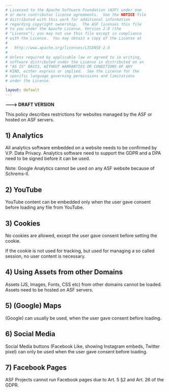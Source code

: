 ```yaml
---
# Licensed to the Apache Software Foundation (ASF) under one
# or more contributor license agreements.  See the NOTICE file
# distributed with this work for additional information
# regarding copyright ownership.  The ASF licenses this file
# to you under the Apache License, Version 2.0 (the
# "License"); you may not use this file except in compliance
# with the License.  You may obtain a copy of the License at
#
#   http://www.apache.org/licenses/LICENSE-2.0
#
# Unless required by applicable law or agreed to in writing,
# software distributed under the License is distributed on an
# "AS IS" BASIS, WITHOUT WARRANTIES OR CONDITIONS OF ANY
# KIND, either express or implied.  See the License for the
# specific language governing permissions and limitations
# under the License.

layout: default
---
```


**---> DRAFT VERSION**

This policy describes restrictions for websites managed by the
ASF or hosted on ASF servers.

## 1) Analytics

All analytics software embedded on a website needs to be confirmed by
V.P. Data Privacy.
Analytics software need to support the GDPR and a
DPA need to be signed before it can be used. 

Note: Google Analytics cannot be used on any ASF website because
of Schrems-II.

## 2) YouTube

YouTube content can be embedded only when the user gave consent before loading
any file from YouTube.

## 3) Cookies

No cookies are allowed, except the user gave consent before setting the cookie.

If the cookie is not used for tracking, but used for managing a so called session, no user content is necessary.

## 4) Using Assets from other Domains

Assets (JS, Images, Fonts, CSS etc) from other domains cannot be loaded.
Assets need to be hosted on ASF servers.

## 5) (Google) Maps 

(Google) can usually be used, when the user gave consent before loading.

## 6) Social Media

Social Media buttons (Facebook Like, showing Instagram embeds, Twitter pixel) can
only be used when the user gave consent before loading.

## 7) Facebook Pages

ASF Projects cannot run Facebook pages due to Art. 5 §2 and Art. 26 of the GDPR.
